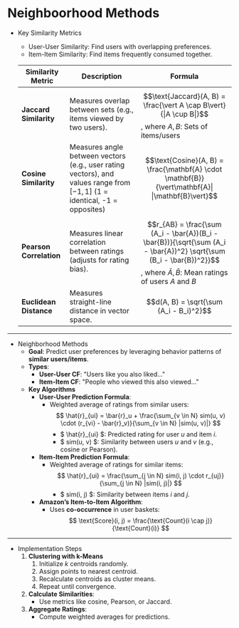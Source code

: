 # Neighboorhood Methods

- Key Similarity Metrics

  - User-User Similarity: Find users with overlapping preferences.
  - Item-Item Similarity: Find items frequently consumed together.

  | Similarity Metric     | Description | Formula |
  |----------------------|-------------|---------|
  | **Jaccard Similarity**  | Measures overlap between sets (e.g., items viewed by two users). | $$\text{Jaccard}(A, B) = \frac{\vert A \cap B\vert}{\|A \cup B\|}$$, where $A, B$: Sets of items/users |
  | **Cosine Similarity**   | Measures angle between vectors (e.g., user rating vectors), and values range from $[-1, 1]$ (1 = identical, -1 = opposites) | $$\text{Cosine}(A, B) = \frac{\mathbf{A} \cdot \mathbf{B}}{\vert\mathbf{A}\| \|\mathbf{B}\vert}$$ |
  | **Pearson Correlation** | Measures linear correlation between ratings (adjusts for rating bias). | $$r_{AB} = \frac{\sum (A_i - \bar{A})(B_i - \bar{B})}{\sqrt{\sum (A_i - \bar{A})^2} \sqrt{\sum (B_i - \bar{B})^2}}$$, where $\bar{A}, \bar{B}$: Mean ratings of users $A$ and $B$ |
  | **Euclidean Distance**  | Measures straight-line distance in vector space. | $$d(A, B) = \sqrt{\sum (A_i - B_i)^2}$$ |

---

- Neighborhood Methods
  - **Goal**: Predict user preferences by leveraging behavior patterns of **similar users/items**.
  - **Types**:
    - **User-User CF**: "Users like you also liked..."  
    - **Item-Item CF**: "People who viewed this also viewed..."  
  - **Key Algorithms**
    - **User-User Prediction Formula**:  
      - Weighted average of ratings from similar users:  
        $$
        \hat{r}_{ui} = \bar{r}_u + \frac{\sum_{v \in N} sim(u, v) \cdot (r_{vi} - \bar{r}_v)}{\sum_{v \in N} |sim(u, v)|}
        $$  
        - $ \hat{r}_{ui} $: Predicted rating for user $u$ and item $i$.  
        - $ sim(u, v) $: Similarity between users $u$ and $v$ (e.g., cosine or Pearson).  
    - **Item-Item Prediction Formula**:  
      - Weighted average of ratings for similar items:  
        $$
        \hat{r}_{ui} = \frac{\sum_{j \in N} sim(i, j) \cdot r_{uj}}{\sum_{j \in N} |sim(i, j)|} 
        $$  
        - $ sim(i, j) $: Similarity between items $i$ and $j$.  
    - **Amazon’s Item-to-Item Algorithm**:  
      - Uses **co-occurrence** in user baskets:  
        $$
        \text{Score}(i, j) = \frac{\text{Count}(i \cap j)}{\text{Count}(i)} 
        $$  

---

- Implementation Steps
  1. **Clustering with k-Means**
     1. Initialize $k$ centroids randomly.
     2. Assign points to nearest centroid.
     3. Recalculate centroids as cluster means.
     4. Repeat until convergence.
  2. **Calculate Similarities**:
     - Use metrics like cosine, Pearson, or Jaccard.  
  3. **Aggregate Ratings**:
     - Compute weighted averages for predictions.
